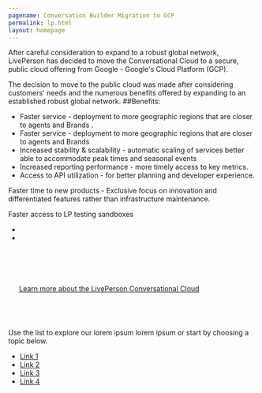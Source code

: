 ```yaml
---
pagename: Conversation Builder Migration to GCP 
permalink: lp.html
layout: homepage
---
```


<div class="header-label">
After careful consideration to expand to a robust global network, LivePerson has decided to move the Conversational Cloud to a secure, public cloud offering from Google - Google's Cloud Platform (GCP).

The decision to move to the public cloud was made after considering customers' needs and the numerous benefits offered by expanding to an established robust global network.
##Benefits:
  * Faster service - deployment to more geographic regions that are closer to agents and Brands .
  * Faster service - deployment to more geographic regions that are closer to agents and Brands
  * Increased stability & scalability - automatic scaling of services better able to accommodate peak times and seasonal events
  * Increased reporting performance - more timely access to key metrics. 
  * Access to API utilization - for better planning and developer experience.


Faster time to new products - Exclusive focus on innovation and differentiated features rather than infrastructure maintenance. 


Faster access to LP testing sandboxes

*
*  
  
</div>

<div class="card-container">
  <div id="success-stories" class="welcome-card" style="padding:58px 22px 58px 22px;">
    <a href="/getting-started-the-liveperson-conversational-cloud.html">
      <p class="success-stories-header">Learn more about the LivePerson Conversational Cloud</p>
    </a>
  </div>
</div>
<div class="header-label lists-header">
Use the list to explore our lorem ipsum lorem ipsum or start by choosing a topic below.
    <div class="lists">
    <ul>
    <li><a target="_blank" href="https://developers.liveperson.com/register.html">Link 1</a></li>
    <li><a target="_blank" href="https://developers.liveperson.com/register.html">Link 2</a></li>
    <li><a target="_blank" href="https://developers.liveperson.com/register.html">Link 3</a></li>
    <li><a target="_blank" href="https://developers.liveperson.com/register.html">Link 4</a></li>
    </ul>
    </div>
</div>
